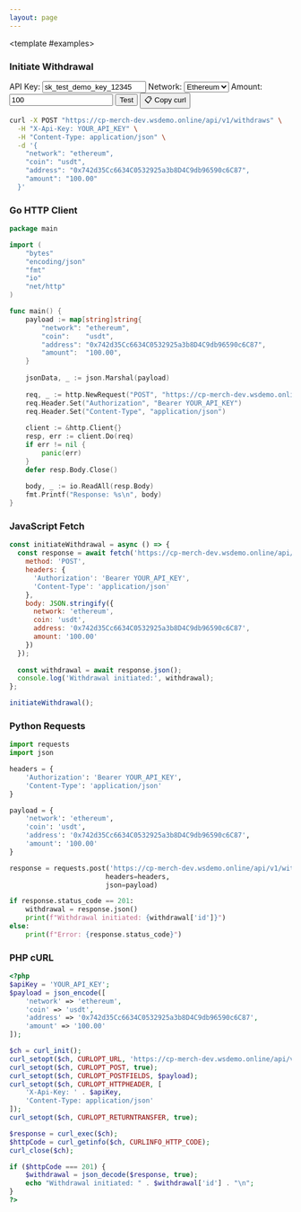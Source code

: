 ```yaml
---
layout: page
---
```


<ApiDoc>
  <template #content>

# Withdraws API

The withdraws API provides functionality for initiating cryptocurrency withdrawals and managing withdrawal requests.

::: tip Interactive Testing
Test the API in real time! Enter your API key and click "Test" buttons to send requests to `https://cp-merch-dev.wsdemo.online/api`.
:::

## Overview

The withdraws API allows you to:
- Initiate cryptocurrency withdrawals
- Manage withdrawal requests (admin only)
- Handle multisig withdrawal operations

<ApiMethod 
  method="POST"
  endpoint="/v1/withdraws"
  title="Initiate Withdrawal"
  description="Initiates a cryptocurrency withdrawal to a specified address."
  :parameters="[
    { name: 'network', type: 'string', required: true, description: 'Network slug (e.g., bitcoin, ethereum, tron)' },
    { name: 'coin', type: 'string', required: true, description: 'Coin slug (e.g., btc, eth, usdt)' },
    { name: 'address', type: 'string', required: true, description: 'Destination address' },
    { name: 'amount', type: 'string', required: true, description: 'Amount to withdraw' }
  ]"
  :responses="[
    { status: '201 Created', description: 'Withdrawal initiated successfully' }
  ]"
/>

<ApiMethod 
  method="GET"
  endpoint="/v1/withdraws/requests"
  title="Get Withdrawal Requests"
  description="Returns list of pending withdrawal requests. Admin access only."
  :parameters="[
    { name: 'page', type: 'number', required: false, description: 'Page number for pagination' },
    { name: 'limit', type: 'number', required: false, description: 'Number of items per page' }
  ]"
  :responses="[
    { status: '200 OK', description: 'Withdrawal requests retrieved' }
  ]"
/>

  </template>

  <template #examples>

<div class="example-block" data-lang="curl">

### Initiate Withdrawal

<div class="api-demo">
  <div class="demo-controls">
    <label for="api-key">API Key:</label>
    <input type="text" id="api-key" value="sk_test_demo_key_12345" placeholder="Enter your API key" />
    <label for="withdraw-network">Network:</label>
    <select id="withdraw-network">
      <option value="ethereum" selected>Ethereum</option>
      <option value="bitcoin">Bitcoin</option>
    </select>
    <label for="withdraw-amount">Amount:</label>
    <input type="number" id="withdraw-amount" value="100" />
    <button onclick="testInitiateWithdraw()" class="test-button">Test</button>
    <button onclick="copyCurlCommand('/withdraws', {method: 'POST', body: JSON.stringify({network: 'ethereum', coin: 'usdt', address: '0x123...', amount: '100'})})" class="copy-curl-button">📋 Copy curl</button>
  </div>
</div>

```bash
curl -X POST "https://cp-merch-dev.wsdemo.online/api/v1/withdraws" \
  -H "X-Api-Key: YOUR_API_KEY" \
  -H "Content-Type: application/json" \
  -d '{
    "network": "ethereum",
    "coin": "usdt",
    "address": "0x742d35Cc6634C0532925a3b8D4C9db96590c6C87",
    "amount": "100.00"
  }'
```

</div>

<div class="example-block" data-lang="go">

### Go HTTP Client

```go
package main

import (
    "bytes"
    "encoding/json"
    "fmt"
    "io"
    "net/http"
)

func main() {
    payload := map[string]string{
        "network": "ethereum",
        "coin":    "usdt",
        "address": "0x742d35Cc6634C0532925a3b8D4C9db96590c6C87",
        "amount":  "100.00",
    }
    
    jsonData, _ := json.Marshal(payload)
    
    req, _ := http.NewRequest("POST", "https://cp-merch-dev.wsdemo.online/api/v1/withdraws", bytes.NewBuffer(jsonData))
    req.Header.Set("Authorization", "Bearer YOUR_API_KEY")
    req.Header.Set("Content-Type", "application/json")
    
    client := &http.Client{}
    resp, err := client.Do(req)
    if err != nil {
        panic(err)
    }
    defer resp.Body.Close()
    
    body, _ := io.ReadAll(resp.Body)
    fmt.Printf("Response: %s\n", body)
}
```

</div>

<div class="example-block" data-lang="javascript">

### JavaScript Fetch

```javascript
const initiateWithdrawal = async () => {
  const response = await fetch('https://cp-merch-dev.wsdemo.online/api/v1/withdraws', {
    method: 'POST',
    headers: {
      'Authorization': 'Bearer YOUR_API_KEY',
      'Content-Type': 'application/json'
    },
    body: JSON.stringify({
      network: 'ethereum',
      coin: 'usdt',
      address: '0x742d35Cc6634C0532925a3b8D4C9db96590c6C87',
      amount: '100.00'
    })
  });
  
  const withdrawal = await response.json();
  console.log('Withdrawal initiated:', withdrawal);
};

initiateWithdrawal();
```

</div>

<div class="example-block" data-lang="python">

### Python Requests

```python
import requests
import json

headers = {
    'Authorization': 'Bearer YOUR_API_KEY',
    'Content-Type': 'application/json'
}

payload = {
    'network': 'ethereum',
    'coin': 'usdt',
    'address': '0x742d35Cc6634C0532925a3b8D4C9db96590c6C87',
    'amount': '100.00'
}

response = requests.post('https://cp-merch-dev.wsdemo.online/api/v1/withdraws', 
                        headers=headers, 
                        json=payload)

if response.status_code == 201:
    withdrawal = response.json()
    print(f"Withdrawal initiated: {withdrawal['id']}")
else:
    print(f"Error: {response.status_code}")
```

</div>

<div class="example-block" data-lang="php">

### PHP cURL

```php
<?php
$apiKey = 'YOUR_API_KEY';
$payload = json_encode([
    'network' => 'ethereum',
    'coin' => 'usdt',
    'address' => '0x742d35Cc6634C0532925a3b8D4C9db96590c6C87',
    'amount' => '100.00'
]);

$ch = curl_init();
curl_setopt($ch, CURLOPT_URL, 'https://cp-merch-dev.wsdemo.online/api/v1/withdraws');
curl_setopt($ch, CURLOPT_POST, true);
curl_setopt($ch, CURLOPT_POSTFIELDS, $payload);
curl_setopt($ch, CURLOPT_HTTPHEADER, [
    'X-Api-Key: ' . $apiKey,
    'Content-Type: application/json'
]);
curl_setopt($ch, CURLOPT_RETURNTRANSFER, true);

$response = curl_exec($ch);
$httpCode = curl_getinfo($ch, CURLINFO_HTTP_CODE);
curl_close($ch);

if ($httpCode === 201) {
    $withdrawal = json_decode($response, true);
    echo "Withdrawal initiated: " . $withdrawal['id'] . "\n";
}
?>
```

</div>

  </template>
</ApiDoc> 